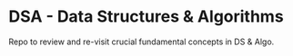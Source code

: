 # DSA - Data Structures & Algorithms 

Repo to review and re-visit crucial fundamental concepts in DS & Algo.